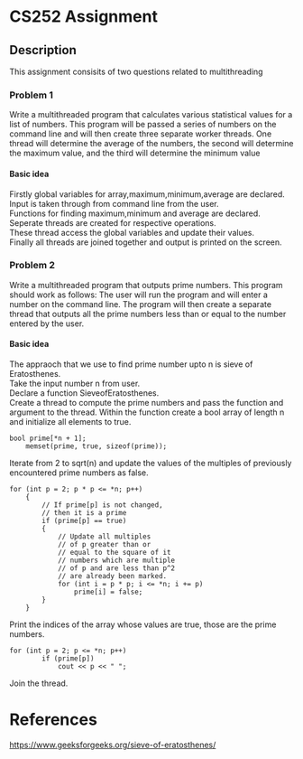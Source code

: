 # CS252 Assignment

## Description
This assignment consisits of two questions related to multithreading

### Problem 1
Write a multithreaded program that calculates various statistical values
for a list of numbers. This program will be passed a series of numbers
on the command line and will then create three separate worker threads.
One thread will determine the average of the numbers, the second will
determine the maximum value, and the third will determine the minimum value

#### Basic idea
Firstly global variables for array,maximum,minimum,average are declared.  
Input is taken through from command line from the user.  
Functions for finding maximum,minimum and average are declared.  
Seperate threads are created for respective operations.  
These thread access the global variables and update their values.  
Finally all threads are joined together and output is printed on the screen.  

### Problem 2
Write a multithreaded program that outputs prime numbers. This program should work as follows: The user will run the program and will
enter a number on the command line. The program will then create a
separate thread that outputs all the prime numbers less than or equal to
the number entered by the user.

#### Basic idea
The appraoch that we use to find prime number upto n is sieve of Eratosthenes.  
Take the input number n from user.  
Declare a function SieveofEratosthenes.  
Create a thread to compute the prime numbers and pass the function and argument to the thread.
Within the function create a bool array of length n and initialize all elements to true.  
```
bool prime[*n + 1];
    memset(prime, true, sizeof(prime));
```
Iterate from 2 to sqrt(n) and update the values of the multiples of previously encountered prime numbers as false.

```
for (int p = 2; p * p <= *n; p++)
    {
        // If prime[p] is not changed,
        // then it is a prime
        if (prime[p] == true)
        {
            // Update all multiples
            // of p greater than or
            // equal to the square of it
            // numbers which are multiple
            // of p and are less than p^2
            // are already been marked.
            for (int i = p * p; i <= *n; i += p)
                prime[i] = false;
        }
    }
```
Print the indices of the array whose values are true, those are the prime numbers.
```
for (int p = 2; p <= *n; p++)
        if (prime[p])
            cout << p << " ";
```

Join the thread.


# References
https://www.geeksforgeeks.org/sieve-of-eratosthenes/
